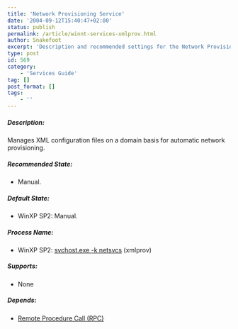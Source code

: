 ```yaml
---
title: 'Network Provisioning Service'
date: '2004-09-12T15:40:47+02:00'
status: publish
permalink: /article/winnt-services-xmlprov.html
author: Snakefoot
excerpt: 'Description and recommended settings for the Network Provisioning service.'
type: post
id: 569
category:
    - 'Services Guide'
tag: []
post_format: []
tags:
    - ''
---
```

##### Description:

 Manages XML configuration files on a domain basis for automatic network provisioning.  
  
##### Recommended State:

- Manual.

##### Default State:

- WinXP SP2: Manual.

##### Process Name:

- WinXP SP2: [svchost.exe -k netsvcs](/article/winnt-services-wrapper.html) (xmlprov)

##### Supports:

- None

##### Depends:

- [Remote Procedure Call (RPC)](/article/winnt-services-rpcss.html)